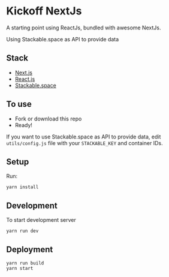 # Kickoff NextJs

A starting point using ReactJs, bundled with awesome NextJs.

Using Stackable.space as API to provide data

## Stack

- [Next.js](https://zeit.co/blog/next)
- [React.js](https://facebook.github.io/react/)
- [Stackable.space](http://www.stackable.space)

## To use

- Fork or download this repo
- Ready!

If you want to use Stackable.space as API to provide data, edit `utils/config.js` file with your `STACKABLE_KEY` and container IDs.

## Setup

Run:

```
yarn install
```

## Development

To start development server

```
yarn run dev
```

## Deployment

```
yarn run build
yarn start
```

